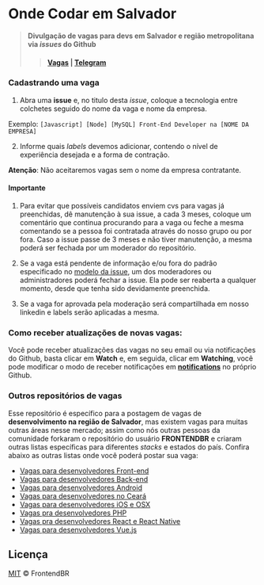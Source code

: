 # Onde Codar em Salvador

> **Divulgação de vagas para devs em Salvador e região metropolitana via _issues_ do Github**
>> #### [Vagas](https://github.com/devssa/onde-codar-em-salvador/issues) | [Telegram](https://t.me/co0da4r)

### Cadastrando uma vaga

1. Abra uma **issue** e, no titulo desta _issue_, coloque a tecnologia entre colchetes seguido do nome da vaga e nome da empresa.

Exemplo: `[Javascript] [Node] [MySQL] Front-End Developer na [NOME DA EMPRESA]`

2. Informe quais _labels_ devemos adicionar, contendo o nível de experiência desejada e a forma de contração.

**Atenção**: Não aceitaremos vagas sem o nome da empresa contratante.

#### Importante

1. Para evitar que possíveis candidatos enviem cvs para vagas já preenchidas, dê manutenção à sua issue, a cada 3 meses, coloque um comentário que continua procurando para a vaga ou feche a mesma comentando se a pessoa foi contratada através do nosso grupo ou por fora. Caso a issue passe de 3 meses e não tiver manutenção, a mesma poderá ser fechada por um moderador do repositório.

2. Se a vaga está pendente de informação e/ou fora do padrão especificado no [modelo da issue](https://github.com/devssa/onde-codar-em-salvador/blame/master/TEMPLATE_ISSUE.md), um dos moderadores ou administradores poderá fechar a issue. Ela pode ser reaberta a qualquer momento, desde que tenha sido devidamente preenchida.

3. Se a vaga for aprovada pela moderação será compartilhada em nosso linkedin e labels serão aplicadas a mesma.

### Como receber atualizações de novas vagas:
Você pode receber atualizações das vagas no seu email ou via notificações do Github, basta clicar em **Watch** e, em seguida, clicar em **Watching**, você pode modificar o modo de receber notificações em **[notifications](https://github.com/settings/notifications)** no próprio Github.

### Outros repositórios de vagas

Esse repositório é específico para a postagem de vagas de **desenvolvimento na região de Salvador**,
mas existem vagas para muitas outras áreas nesse mercado; assim como nós outras pessoas 
da comunidade forkaram o repositório do usuário **FRONTENDBR** e criaram outras listas específicas
para diferentes _stacks_ e estados do país. Confira abaixo as outras
listas onde você poderá postar sua vaga:

- [Vagas para desenvolvedores Front-end](https://github.com/frontendbr/vagas)
- [Vagas para desenvolvedores Back-end](https://github.com/backend-br/vagas)
- [Vagas para desenvolvedores Android](https://github.com/androiddevbr/vagas)
- [Vagas para desenvolvedores no Ceará](https://github.com/CangaceirosDevels/vagas_de_emprego)
- [Vagas para desenvolvedores iOS e OSX](https://github.com/CocoaHeadsBrasil/vagas)
- [Vagas pra desenvolvedores PHP](https://github.com/phpdevbr/vagas)
- [Vagas pra desenvolvedores React e React Native](https://github.com/react-brasil/vagas)
- [Vagas para desenvolvedores Vue.js](https://github.com/vuejs-br/vagas)

## Licença

[MIT](/LICENSE) &copy; FrontendBR
